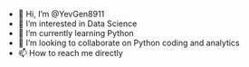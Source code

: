 - 👋 Hi, I’m @YevGen8911
- 👀 I’m interested in Data Science
- 🌱 I’m currently learning Python
- 💞️ I’m looking to collaborate on Python coding and analytics
- 📫 How to reach me directly

<!---
YevGen8911/YevGen8911 is a ✨ special ✨ repository because its `README.md` (this file) appears on your GitHub profile.
You can click the Preview link to take a look at your changes.
--->
